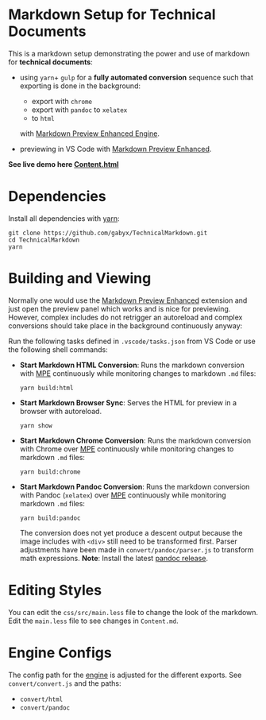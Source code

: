 # Markdown Setup for Technical Documents

This is a markdown setup demonstrating the power and use of markdown for **technical documents**:

- using `yarn`+ `gulp` for a **fully automated conversion** sequence such that exporting is done in the background:

    - export with `chrome`
    - export with `pandoc` to `xelatex`
    - to `html`

    with [Markdown Preview Enhanced Engine](https://github.com/shd101wyy/mume).
- previewing in VS Code with [Markdown Preview Enhanced](https://shd101wyy.github.io/markdown-preview-enhanced).


**See live demo here [Content.html](https://gabyx.github.io/TechnicalMarkdown/Content.html)**

# Dependencies
Install all dependencies with [yarn](https://www.yarnjs.com/get-yarn):
```shell
git clone https://github.com/gabyx/TechnicalMarkdown.git
cd TechnicalMarkdown
yarn
```

# Building and Viewing

Normally one would use the [Markdown Preview Enhanced](https://shd101wyy.github.io/markdown-preview-enhanced) extension and just open the preview panel which works and is nice for previewing. However, complex includes do not retrigger an autoreload and complex conversions should take place in the background continuously anyway:

Run the following tasks defined in `.vscode/tasks.json` from VS Code or use the following shell commands:
- **Start Markdown HTML Conversion**: Runs the markdown conversion with [MPE](https://github.com/shd101wyy/mume) continuously while monitoring changes to markdown `.md` files:
    ```shell
    yarn build:html
    ```
- **Start Markdown Browser Sync**: Serves the HTML for preview in a browser with autoreload.

    ```shell
    yarn show
    ```
- **Start Markdown Chrome Conversion**: Runs the markdown conversion with Chrome over [MPE](https://github.com/shd101wyy/mume) continuously while monitoring changes to markdown `.md` files:

    ```shell
    yarn build:chrome
    ```

- **Start Markdown Pandoc Conversion**: Runs the markdown conversion with Pandoc (`xelatex`) over [MPE](https://github.com/shd101wyy/mume) continuously while monitoring markdown `.md` files:

    ```shell
    yarn build:pandoc
    ```

    The conversion does not yet produce a descent output because the image includes with `<div>` still need to be transformed first.
    Parser adjustments have been made in `convert/pandoc/parser.js` to transform math expressions.
    **Note**: Install the latest [pandoc release](https://github.com/jgm/pandoc/releases).

# Editing Styles
You can edit the `css/src/main.less` file to change the look of the markdown.
Edit the `main.less` file to see changes in `Content.md`.

# Engine Configs
The config path for the [engine](https://github.com/shd101wyy/mume) is adjusted for the different exports. See `convert/convert.js` and the paths:

- `convert/html`
- `convert/pandoc` 
